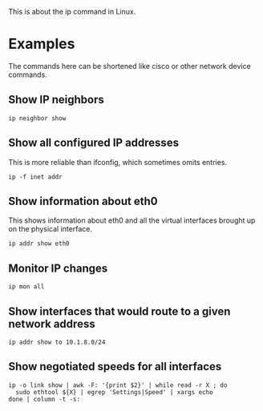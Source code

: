 This is about the ip command in Linux.

# Examples
The commands here can be shortened like cisco or other network device commands.

## Show IP neighbors

```
ip neighbor show
```

## Show all configured IP addresses
This is more reliable than ifconfig, which sometimes omits entries.

```
ip -f inet addr
```

## Show information about eth0
This shows information about eth0 and all the virtual interfaces brought up on the physical interface.

```
ip addr show eth0
```

## Monitor IP changes

```
ip mon all
```

## Show interfaces that would route to a given network address

```
ip addr show to 10.1.8.0/24
```

## Show negotiated speeds for all interfaces

```
ip -o link show | awk -F: '{print $2}' | while read -r X ; do
  sudo ethtool ${X} | egrep 'Settings|Speed' | xargs echo
done | column -t -s:
```

